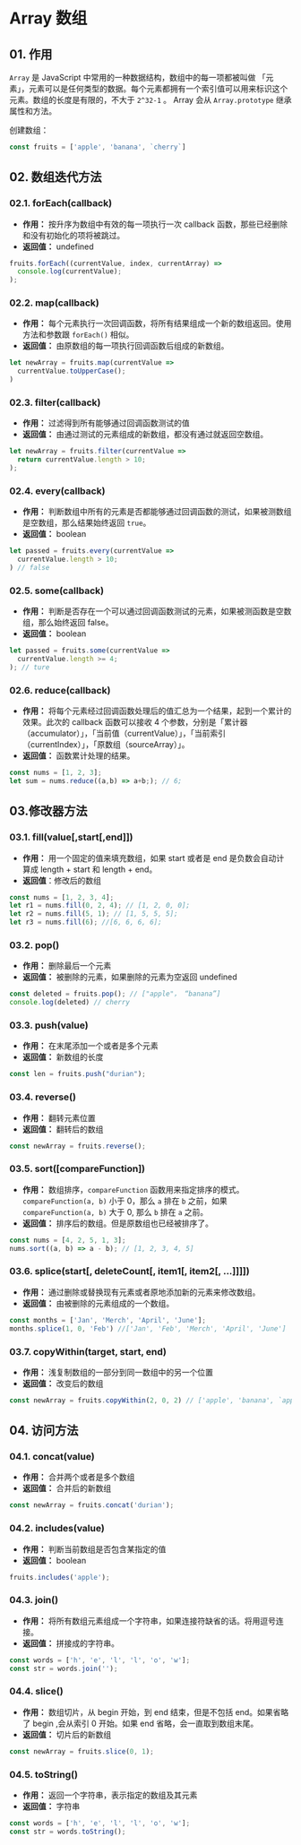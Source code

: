# Array 数组

## 01. 作用
`Array` 是 JavaScript 中常用的一种数据结构，数组中的每一项都被叫做 「元素」，元素可以是任何类型的数据。每个元素都拥有一个索引值可以用来标识这个元素。数组的长度是有限的，不大于 `2^32-1` 。 Array 会从  `Array.prototype` 继承属性和方法。

创建数组：

```js
const fruits = ['apple', 'banana', `cherry`]
```

## 02. 数组迭代方法
### 02.1. forEach(callback)
- **作用：** 按升序为数组中有效的每一项执行一次 callback 函数，那些已经删除和没有初始化的项将被跳过。
- **返回值：** undefined

```javascript
fruits.forEach((currentValue, index, currentArray) => 
  console.log(currentValue);
);
```

### 02.2. map(callback)
- **作用：** 每个元素执行一次回调函数，将所有结果组成一个新的数组返回。使用方法和参数跟 `forEach()` 相似。
- **返回值：** 由原数组的每一项执行回调函数后组成的新数组。

```javascript
let newArray = fruits.map(currentValue => 
  currentValue.toUpperCase();
)
```

### 02.3. filter(callback)
- **作用：** 过滤得到所有能够通过回调函数测试的值
- **返回值：** 由通过测试的元素组成的新数组，都没有通过就返回空数组。

```javascript
let newArray = fruits.filter(currentValue => 
  return currentValue.length > 10;
); 
```

### 02.4. every(callback)
- **作用：** 判断数组中所有的元素是否都能够通过回调函数的测试，如果被测数组是空数组，那么结果始终返回 `true`。
- **返回值：** boolean

```javascript 
let passed = fruits.every(currentValue => 
  currentValue.length > 10;
) // false
```

### 02.5. some(callback)
- **作用：** 判断是否存在一个可以通过回调函数测试的元素，如果被测函数是空数组，那么始终返回 false。
- **返回值：** boolean

```javascript
let passed = fruits.some(currentValue => 
  currentValue.length >= 4;
); // ture
```

### 02.6. reduce(callback)
- **作用：** 将每个元素经过回调函数处理后的值汇总为一个结果，起到一个累计的效果。此次的 callback 函数可以接收 4 个参数，分别是「累计器（accumulator）」，「当前值（currentValue）」，「当前索引（currentIndex）」，「原数组（sourceArray）」。
- **返回值：** 函数累计处理的结果。

```javascript
const nums = [1, 2, 3];
let sum = nums.reduce((a,b) => a+b;); // 6;
```

## 03.修改器方法
### 03.1. fill(value[,start[,end]])
- **作用：** 用一个固定的值来填充数组，如果 start 或者是 end 是负数会自动计算成 length + start 和 length + end。
- **返回值**：修改后的数组

```javascript
const nums = [1, 2, 3, 4];
let r1 = nums.fill(0, 2, 4); // [1, 2, 0, 0];
let r2 = nums.fill(5, 1); // [1, 5, 5, 5];
let r3 = nums.fill(6); //[6, 6, 6, 6];
```

### 03.2. pop()
- **作用：** 删除最后一个元素
- **返回值：** 被删除的元素，如果删除的元素为空返回 undefined

```js
const deleted = fruits.pop(); // ["apple"， “banana”]
console.log(deleted) // cherry
```

### 03.3. push(value)
- **作用：** 在末尾添加一个或者是多个元素
- **返回值：** 新数组的长度

```js
const len = fruits.push("durian");               
```

### 03.4. reverse()
- **作用：** 翻转元素位置
- **返回值：** 翻转后的数组 

```js
const newArray = fruits.reverse();
```

### 03.5. sort([compareFunction])
- **作用：** 数组排序，`compareFunction` 函数用来指定排序的模式。`compareFunction(a, b)` 小于 0，那么 `a` 排在 `b` 之前，如果 `compareFunction(a, b)` 大于 0, 那么 `b` 排在 `a` 之前。
- **返回值：** 排序后的数组。但是原数组也已经被排序了。

```javascript
const nums = [4, 2, 5, 1, 3];
nums.sort((a, b) => a - b); // [1, 2, 3, 4, 5]
```

### 03.6. splice(start[, deleteCount[, item1[, item2[, ...]]]])
- **作用：** 通过删除或替换现有元素或者原地添加新的元素来修改数组。
- **返回值：** 由被删除的元素组成的一个数组。

```javascript
const months = ['Jan', 'Merch', 'April', 'June'];
months.splice(1, 0, 'Feb') //['Jan', 'Feb', 'Merch', 'April', 'June']
```

### 03.7. copyWithin(target, start, end)
- **作用：** 浅复制数组的一部分到同一数组中的另一个位置
- **返回值：** 改变后的数组

```js
const newArray = fruits.copyWithin(2, 0, 2) // ['apple', 'banana', `apple`, ‘banana’]
```

## 04. 访问方法
### 04.1. concat(value)
- **作用：** 合并两个或者是多个数组
- **返回值：** 合并后的新数组

```js
const newArray = fruits.concat('durian');
```

### 04.2. includes(value)
- **作用：** 判断当前数组是否包含某指定的值
- **返回值：** boolean

```js
fruits.includes('apple');
```

### 04.3. join()
- **作用：** 将所有数组元素组成一个字符串，如果连接符缺省的话。将用逗号连接。
- **返回值：** 拼接成的字符串。

```js
const words = ['h', 'e', 'l', 'l', 'o', 'w'];
const str = words.join('');
```

### 04.4. slice()
- **作用：** 数组切片，从 begin 开始，到 end 结束，但是不包括 end。如果省略了 begin ,会从索引 0 开始。如果 end 省略，会一直取到数组末尾。
- **返回值：** 切片后的新数组

```js
const newArray = fruits.slice(0, 1); 
```

### 04.5. toString()
- **作用：** 返回一个字符串，表示指定的数组及其元素
- **返回值：** 字符串

```js
const words = ['h', 'e', 'l', 'l', 'o', 'w'];
const str = words.toString();
```
